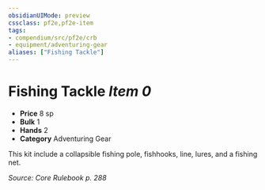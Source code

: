 ```yaml
---
obsidianUIMode: preview
cssclass: pf2e,pf2e-item
tags:
- compendium/src/pf2e/crb
- equipment/adventuring-gear
aliases: ["Fishing Tackle"]
---
```

# Fishing Tackle *Item 0*  

- **Price** 8 sp
- **Bulk** 1
- **Hands** 2
- **Category** Adventuring Gear

This kit include a collapsible fishing pole, fishhooks, line, lures, and a fishing net.

*Source: Core Rulebook p. 288*